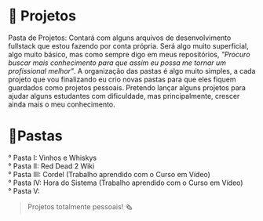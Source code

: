 # 👜 Projetos

Pasta de Projetos: Contará com alguns arquivos de desenvolvimento fullstack que estou fazendo por conta própria. Será algo muito superficial, algo muito básico, mas como sempre digo em meus
repositórios, *"Procuro buscar mais conhecimento para que assim eu possa me tornar um profissional melhor"*. A organização das pastas é algo muito simples, a cada projeto que vou finalizando eu crio novas pastas para que eles fiquem guardados como projetos pessoais. Pretendo lançar alguns projetos para ajudar alguns estudantes com dificuldade, mas principalmente, 
crescer ainda mais o meu conhecimento.

# 📎Pastas
° Pasta I: Vinhos e Whiskys
<br>° Pasta II: Red Dead 2 Wiki
<br>° Pasta III: Cordel (Trabalho aprendido com o Curso em Vídeo)
<br>° Pasta IV: Hora do Sistema (Trabalho aprendido com o Curso em Vídeo)
<br>° Pasta V: 



>Projetos totalmente pessoais! 🗞️
